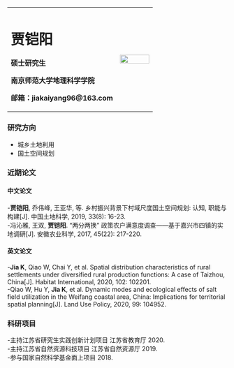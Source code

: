 <table border="0">
  <tr>
    <td width="75%">
      <h1>贾铠阳</h1>
      <p><b>硕士研究生</b></p>
      <p><b>南京师范大学地理科学学院</b></p>
      <p><b>邮箱：jiakaiyang96@163.com</b></p>
    </td>
    <td width="25%">
      <img src="/jiakaiyang.jpg" width="100%">     
    </td>
  </tr>
</table>


### 研究方向
 - 城乡土地利用  
 - 国土空间规划  
### 近期论文
#### 中文论文
 -**贾铠阳**, 乔伟峰, 王亚华, 等. 乡村振兴背景下村域尺度国土空间规划: 认知, 职能与构建[J]. 中国土地科学, 2019, 33(8): 16-23.  
 -冯沁雅, 王双, **贾铠阳**. “两分两换” 政策农户满意度调查——基于嘉兴市四镇的实地调研[J]. 安徽农业科学, 2017, 45(22): 217-220.  
#### 英文论文
 -**Jia K**, Qiao W, Chai Y, et al. Spatial distribution characteristics of rural settlements under diversified rural production functions: A case of Taizhou, China[J]. Habitat International, 2020, 102: 102201.  
 -Qiao W, Hu Y, **Jia K**, et al. Dynamic modes and ecological effects of salt field utilization in the Weifang coastal area, China: Implications for territorial spatial planning[J]. Land Use Policy, 2020, 99: 104952.  
### 科研项目
 -主持江苏省研究生实践创新计划项目 江苏省教育厅 2020.  
 -主持江苏省自然资源科技项目 江苏省自然资源厅 2019.  
 -参与国家自然科学基金面上项目 2018.  

